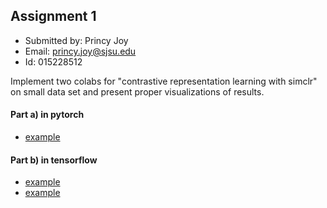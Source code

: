 ## Assignment 1

- Submitted by: Princy Joy
- Email: princy.joy@sjsu.edu
- Id: 015228512

Implement two colabs for "contrastive representation learning with simclr" on small data set and present proper visualizations of results.

#### Part a) in pytorch 
- [example](https://medium.com/analytics-vidhya/understanding-simclr-a-simple-framework-for-contrastive-learning-of-visual-representations-d544a9003f3c)

#### Part b) in tensorflow 
- [example](https://github.com/sayakpaul/SimCLR-in-TensorFlow-2) 
- [example](https://wandb.ai/sayakpaul/simclr/reports/Towards-Self-Supervised-Image-Understanding-with-SimCLR--VmlldzoxMDI5NDM)

 